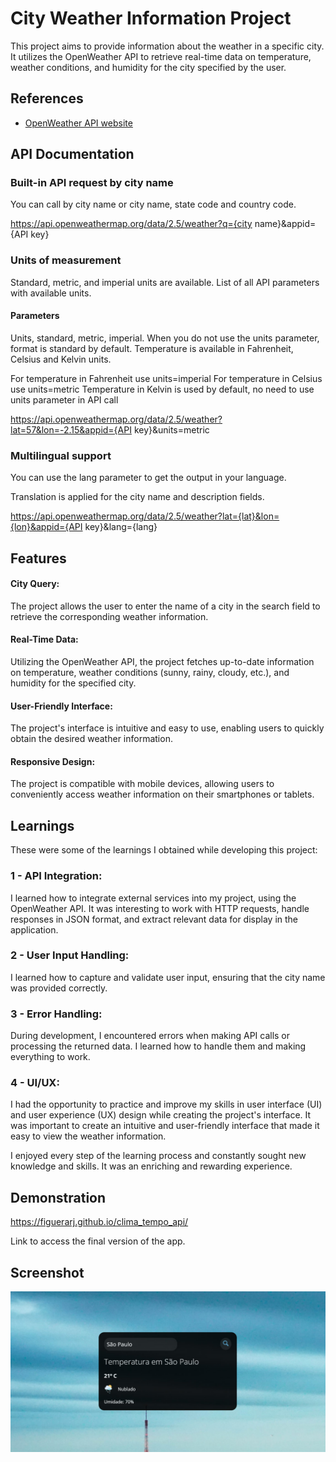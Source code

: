 
# City Weather Information Project

This project aims to provide information about the weather in a specific city. It utilizes the OpenWeather API to retrieve real-time data on temperature, weather conditions, and humidity for the city specified by the user.

## References

 - [OpenWeather API website](https://openweathermap.org/current#name)


## API Documentation

### Built-in API request by city name

You can call by city name or city name, state code and country code.

https://api.openweathermap.org/data/2.5/weather?q={city name}&appid={API key}

### Units of measurement

Standard, metric, and imperial units are available. List of all API parameters with available units.

#### Parameters
Units, standard, metric, imperial. When you do not use the units parameter, format is standard by default.
Temperature is available in Fahrenheit, Celsius and Kelvin units.

For temperature in Fahrenheit use units=imperial
For temperature in Celsius use units=metric
Temperature in Kelvin is used by default, no need to use units parameter in API call

https://api.openweathermap.org/data/2.5/weather?lat=57&lon=-2.15&appid={API key}&units=metric

### Multilingual support

You can use the lang parameter to get the output in your language.

Translation is applied for the city name and description fields.

https://api.openweathermap.org/data/2.5/weather?lat={lat}&lon={lon}&appid={API key}&lang={lang}
## Features

#### City Query: 
The project allows the user to enter the name of a city in the search field to retrieve the corresponding weather information.
#### Real-Time Data: 
Utilizing the OpenWeather API, the project fetches up-to-date information on temperature, weather conditions (sunny, rainy, cloudy, etc.), and humidity for the specified city.
#### User-Friendly Interface: 
The project's interface is intuitive and easy to use, enabling users to quickly obtain the desired weather information.
#### Responsive Design: 
The project is compatible with mobile devices, allowing users to conveniently access weather information on their smartphones or tablets.
## Learnings

These were some of the learnings I obtained while developing this project:


### 1 - API Integration: 
I learned how to integrate external services into my project, using the OpenWeather API. It was interesting to work with HTTP requests, handle responses in JSON format, and extract relevant data for display in the application.

### 2 - User Input Handling: 
I learned how to capture and validate user input, ensuring that the city name was provided correctly. 

### 3 - Error Handling: 
During development, I encountered errors when making API calls or processing the returned data. I learned how to handle them and making everything to work.

### 4 - UI/UX: 
I had the opportunity to practice and improve my skills in user interface (UI) and user experience (UX) design while creating the project's interface. It was important to create an intuitive and user-friendly interface that made it easy to view the weather information.



I enjoyed every step of the learning process and constantly sought new knowledge and skills. It was an enriching and rewarding experience.



## Demonstration


https://figuerarj.github.io/clima_tempo_api/

Link to access the final version of the app.
## Screenshot

![App Screenshot](https://github.com/figuerarj/clima_tempo_api/blob/main/img_project_climate.jpg?raw=true)


